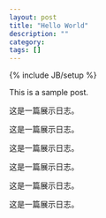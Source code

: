 ```yaml
---
layout: post
title: "Hello World"
description: ""
category: 
tags: []
---
```

{% include JB/setup %}


This is a sample post.

这是一篇展示日志。

这是一篇展示日志。

这是一篇展示日志。

这是一篇展示日志。

这是一篇展示日志。

这是一篇展示日志。
